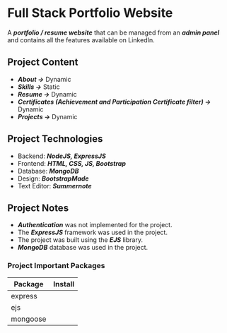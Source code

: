 ﻿
# Full Stack Portfolio Website

A ***portfolio / resume website*** that can be managed from an ***admin panel*** and contains all the features available on LinkedIn.

## Project Content
- ***About ->*** Dynamic
- ***Skills ->*** Static
- ***Resume ->*** Dynamic
- ***Certificates (Achievement and Participation Certificate filter) ->*** Dynamic
- ***Projects ->*** Dynamic

## Project Technologies
- Backend: ***NodeJS, ExpressJS***
- Frontend: ***HTML, CSS, JS, Bootstrap***
- Database: ***MongoDB***
- Design: ***BootstrapMade***
- Text Editor: ***Summernote***

## Project Notes
- ***Authentication*** was not implemented for the project.
- The ***ExpressJS*** framework was used in the project.
- The project was built using the ***EJS*** library.
- ***MongoDB*** database was used in the project.

### Project Important Packages

| Package | Install |
| ------ | ------ |
| express |
| ejs | 
| mongoose | 
